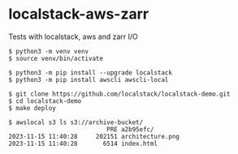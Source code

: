 # localstack-aws-zarr
Tests with localstack, aws and zarr I/O


```
$ python3 -m venv venv
$ source venv/bin/activate

$ python3 -m pip install --upgrade localstack
$ python3 -m pip install awscli awscli-local
```

```
$ git clone https://github.com/localstack/localstack-demo.git
$ cd localstack-demo
$ make deploy
```

```
$ awslocal s3 ls s3://archive-bucket/
                           PRE a2b95efc/
2023-11-15 11:40:28     202151 architecture.png
2023-11-15 11:40:28       6514 index.html
```
